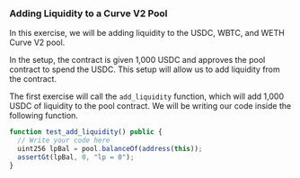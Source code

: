 ### Adding Liquidity to a Curve V2 Pool

In this exercise, we will be adding liquidity to the USDC, WBTC, and WETH Curve V2 pool.

In the setup, the contract is given 1,000 USDC and approves the pool contract to spend the USDC. This setup will allow us to add liquidity from the contract.

The first exercise will call the `add_liquidity` function, which will add 1,000 USDC of liquidity to the pool contract. We will be writing our code inside the following function.

```javascript
function test_add_liquidity() public {
  // Write your code here
  uint256 lpBal = pool.balanceOf(address(this));
  assertGt(lpBal, 0, "lp = 0");
}
```
